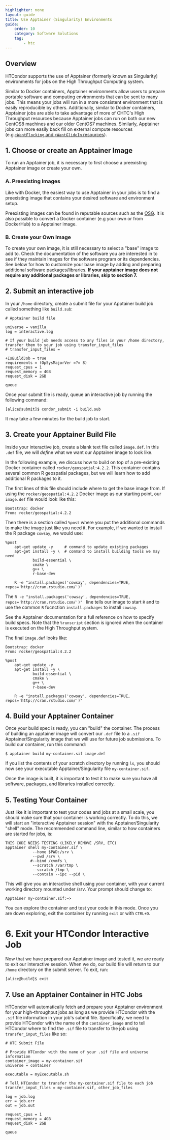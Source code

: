 ```yaml
---
highlighter: none
layout: guide
title: Use Apptainer (Singularity) Environments
guide:
    order: 10
    category: Software Solutions
    tag:
        - htc
--- 
```


## Overview
HTCondor supports the use of Apptainer (formerly known as Singularity) environments for jobs on the High Throughput Computing system. 

Similar to Docker containers, Apptainer environments allow users to prepare portable software and computing environments that can be sent to many jobs. 
This means your jobs will run in a more consistent environment that is easily reproducible by others. 
Additionally, similar to Docker containers, Apptainer jobs are able to take advantage of more of CHTC's High Throughput resources because Apptainer jobs can run on both our new CentOS8 machines and our older CentOS7 machines. 
Similarly, Apptainer jobs can more easily back fill on external compute resources (e.g.[`+WantFlocking` and `+WantGlideIn` resources](scaling-htc.html)).

## 1. Choose or create an Apptainer Image
To run an Apptainer job, it is necessary to first choose a preexisting Apptainer image or create your own. 

### A. Preexisting Images
Like with Docker, the easiest way to use Apptainer in your jobs is to find a preexisting image that contains your desired software and environment setup. 

Preexisting images can be found in reputable sources such as the [OSG](https://portal.osg-htc.org/documentation/htc_workloads/using_software/available-containers-list/). 
It is also possible to convert a Docker container (e.g your own or from DockerHub) to a Apptainer image. 

### B. Create your Own Image
To create your own image, it is still necessary to select a "base" image to add to. 
Check the documentation of the software you are interested in to see if they maintain images for the software program or its dependencies.
See below for how to customize your base image by adding and preparing additional software packages/libraries.
**If your apptainer image does not require any additional packages or libraries, skip to section 7.**   

## 2. Submit an interactive job
In your `/home` directory, create a submit file for your Apptainer build job called something like `build.sub`: 

```
# Apptainer build file

universe = vanilla
log = interactive.log

# If your build job needs access to any files in your /home directory, transfer them to your job using transfer_input_files
# transfer_input_files = 

+IsBuildJob = true
requirements = (OpSysMajorVer =?= 8)
request_cpus = 1
request_memory = 4GB
request_disk = 2GB

queue
```
Once your submit file is ready, queue an interactive job by running the following command:

```
[alice@submit]$ condor_submit -i build.sub
```

It may take a few minutes for the build job to start.

## 3. Create your Apptainer Build File

Inside your interactive job, create a blank text file called `image.def`. In this `.def` file, we will *def*ine what we want our Apptainer image to look like. 

In the following example, we discuss how to build on top of a pre-existing Docker container called `rocker/geospatial:4.2.2`. This container contains several common R geospatial packages, but we will learn how to add additional R packages to it. 

The first lines of this file should include where to get the base image from. If using the `rocker/geospatial:4.2.2` Docker image as our starting point, our `image.def` file would look like this:

```
Bootstrap: docker
From: rocker/geospatial:4.2.2
```

Then there is a section called `%post` where you put the additional commands to make the image just like you need it. For example, if we wanted to install the R package `cowsay`, we would use: 

```
%post
    apt-get update -y     # command to update existing packages
    apt-get install -y \  # command to install building tools we may need
            build-essential \
            cmake \
            g++ \
            r-base-dev

    R -e "install.packages('cowsay', dependencies=TRUE, repos='http://cran.rstudio.com/')" 
```
The `R -e "install.packages('cowsay', dependencies=TRUE, repos='http://cran.rstudio.com/')" ` line tells our image to start `R` and to use the common `R` fucnction `install.packages` to install `cowsay`. 

See the Apptainer documentation for a full reference on how to specify build specs. Note that the `%runscript` section is ignored when the container is executed on the High Throughput system.

The final `image.def` looks like:

```
Bootstrap: docker
From: rocker/geospatial:4.2.2

%post
    apt-get update -y
    apt-get install -y \
            build-essential \
            cmake \
            g++ \
            r-base-dev

    R -e "install.packages('cowsay', dependencies=TRUE, repos='http://cran.rstudio.com/')"
```

## 4. Build your Apptainer Container

Once your build spec is ready, you can "build" the container. The process of building an apptainer image will convert our `.def` file to a `.sif` Apptainer/Singularity image that we will use for future job submissions. To build our container, run this command:

```
$ apptainer build my-container.sif image.def
```

If you list the contents of your scratch directory by running `ls`, you should now see your executable Apptainer/Singularity file `my-container.sif`. 

Once the image is built, it is important to test it to make sure you have all software, packages, and libraries installed correctly. 

## 5. Testing Your Container

Just like it is important to test your codes and jobs at a small scale, you should make sure that your container is working correctly. To do this, we will start an "interactive Apptainer session" with the Apptainer/Singularity "shell" mode. The recommended command line, similar to how containers are started for jobs, is:

```
THIS CODE NEEDS TESTING (LIKELY REMOVE /SRV, ETC)
apptainer shell my-container.sif \
            --home $PWD:/srv \
            --pwd /srv \
           #--bind /cvmfs \
            --scratch /var/tmp \
            --scratch /tmp \
            --contain --ipc --pid \
``` 

This will give you an interactive shell using your container, with your current working directory mounted under /srv. Your prompt should change to: 

```
Apptainer my-container.sif:~>
```

You can explore the container and test your code in this mode. Once you are down exploring, exit the container by running `exit` or with `CTRL+D`.
 

# 6. Exit your HTCondor Interactive Job

Now that we have prepared our Apptainer image and tested it, we are ready to exit our interactive session. When we do, our build file will return to our `/home` directory on the submit server.  To exit, run:

```
[alice@build]$ exit
```

## 7. Use an Apptainer Container in HTC Jobs

HTCondor will automatically fetch and  prepare your Apptainer environment for your high-throughput jobs as long as we provide HTCondor with the `.sif` file information in your job's submit file. Specifically, we need to provide HTCondor with the name of the `container_image` and to tell HTCondor where to find the `.sif` file to transfer to the job using `transfer_input_files` like so: 

```
# HTC Submit File

# Provide HTCondor with the name of your .sif file and universe information
container_image = my-container.sif
universe = container

executable = myExecutable.sh

# Tell HTCondor to transfer the my-container.sif file to each job
transfer_input_files = my-container.sif, other_job_files

log = job.log
err = job.err
out = job.out

request_cpus = 1
request_memory = 4GB
request_disk = 2GB

queue
```
